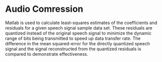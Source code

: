 # Audio Comression 

Matlab is used to calculate least-squares estimates of the coefficients and
residuals for a given speech signal sample data set. These residuals are 
quantized instead of the original speech signal to minimize the dynamic range
of bits being transmitted to speed up data transfer rate. The difference in
the mean squared-error for the directly quantized speech signal and the signal
reconstructed from the quantized residuals is compared to demonstrate
effectiveness. 
